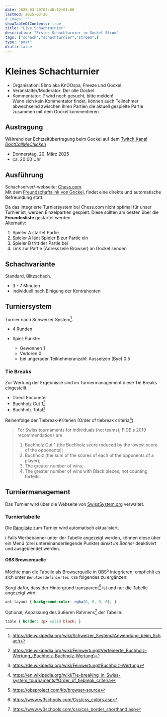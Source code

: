 ```yaml
---
date: 2025-03-20T02:48:12+01:00
lastmod: 2025-03-20
# image: ""
showTableOfContents: true
title: "Live Schachturnier"
description: "Erstes Schachturnier im Gockel Strøm"
tags: ["schach","schachturnier","stroem",]
type: "post"
draft: false
---
```


# Kleines Schachturnier
- Organisation: Elmo aka KnOOspa, Freeze und Gockel
- Veranstalter/Moderator: Der olle Gockel
- Kommentator: ? wird noch gesucht, bitte melden!  
Wenn sich kein Kommentator findet, können auch Teilnehmer abwechselnd zwischen ihren Partien die aktuell gespielte Partie zusammen mit dem Gockel kommentieren.

## Austragung
Während der Echtzeitübertragung beim Gockel auf dem [Twitch Kanal *DontCallMeChicken*](https://www.twitch.tv/dontcallmechicken)
- Donnerstag, 20. März 2025
- ca. 20:00 Uhr


## Ausführung
Schachserver/-webseite: [Chess.com](https://www.chess.com/).  
Mit dem [Freundschaftslink von Gockel](https://link.chess.com/friend/zegRb1), findet eine direkte und automatische Befreundung statt.

Da das integrierte Turniersystem bei Chess.com nicht optimal für unser Turnier ist, werden Einzelpartien  gespielt.
Diese sollten am besten über die **Freundesliste** gestartet werden.  
Alternativ:
1. Spieler A startet Partie
2. Spieler A lädt Spieler B zur Partie ein
3. Spieler B tritt der Partie bei
4. Link zur Partie (Adresszeile Browser) an Gockel senden

## Schachvariante
Standard, Blitzschach.
- 3 - 7 Minuten
- individuell nach Einigung der Kontrahenten

## Turniersystem
Turnier nach Schweizer System[^1].
- 4 Runden

- Spiel-Punkte:
  - Gewonnen 1
  - Verloren 0
  - bei ungerader Teilnehmeranzahl: Aussetzen (Bye) 0.5

### Tie Breaks
Zur Wertung der Ergebnisse sind im Turniermanagement diese Tie Breaks eingestellt:
  - Direct Encounter
  - Buchholz Cut 1[^2]
  - Buchholz Total[^3]

Reihenfolge der Tiebreak-Kriterien (Order of tiebreak criteria[^4]):
> For Swiss tournaments for individuals (not teams), FIDE's 2019 recommendations are:
> 1. Buchholz Cut 1 (the Buchholz score reduced by the lowest score of the opponents);
> 2. Buchholz (the sum of the scores of each of the opponents of a player);
> 3. The greater number of wins;
> 4. The greater number of wins with Black pieces, not counting forfeits.

## Turniermanagement
Das Turnier wird über die Webseite von [SwissSystem.org](https://swisssystem.org/) verwaltet.  

### Turniertabelle
Die [Rangliste](https://swisssystem.org/full-standings/bb17bfec2ff9424d9ceb5be219c91e6d) zum Turnier wird automatisch aktualisiert.

:information_source: Falls Werbebanner unter der Tabelle angezeigt werden, können diese über ein Menü (drei untereinanderliegende Punkte) *direkt im Banner* deaktivert und ausgeblendet werden.

#### OBS Browserquelle
Möchte man die Tabelle als Browserquelle in OBS[^5] integrieren, empfiehlt es sich unter `Benutzerdefiniertes CSS` folgendes zu ergänzen:

Sorgt dafür, dass der Hintergrund transparent[^6] ist und nur die Tabelle angezeigt wird:
```css
ant-layout { background-color: rgba(0, 0, 0, 0); }
``` 

Optional, Anpassung des äußeren Rahmens[^7] der Tabelle:
```css
table { border: 3px solid black; }
```

[^1]: https://de.wikipedia.org/wiki/Schweizer_System#Anwendung_beim_Schach
[^2]: https://de.wikipedia.org/wiki/Feinwertung#Verfeinerte_Buchholz-Wertung_(Buchholz-Buchholz-Wertung)
[^3]: https://de.wikipedia.org/wiki/Feinwertung#Buchholz-Wertung
[^4]: https://en.wikipedia.org/wiki/Tie-breaking_in_Swiss-system_tournaments#Order_of_tiebreak_criteria
[^5]: https://obsproject.com/kb/browser-source
[^6]: https://www.w3schools.com/Css/css_colors.asp
[^7]: https://www.w3schools.com/css/css_border_shorthand.asp
